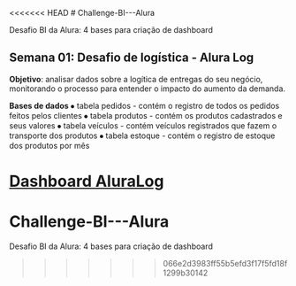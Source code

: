 <<<<<<< HEAD
﻿# Challenge-BI---Alura

Desafio BI da Alura: 4 bases para criação de dashboard

## Semana 01: Desafio de logí­stica - Alura Log

**Objetivo**: analisar dados sobre a logítica de entregas do seu negócio, monitorando o processo para entender o impacto do aumento da demanda.

**Bases de dados**
⦁	tabela pedidos - contém o registro de todos os pedidos feitos pelos clientes
⦁	tabela produtos - contém os produtos cadastrados e seus valores
⦁	tabela veículos - contém veículos registrados que fazem o transporte dos produtos
⦁	tabela estoque - contém o registro de estoque dos produtos por mês

[Dashboard AluraLog](https://drive.google.com/file/d/1ocx4CmNklKf3RJCPKK0sqWz2Kt_RtZ9F/view?usp=sharing)
=======
# Challenge-BI---Alura
Desafio BI da Alura: 4 bases para criação de dashboard
>>>>>>> 066e2d3983ff55b5efd3f17f5fd18f1299b30142
